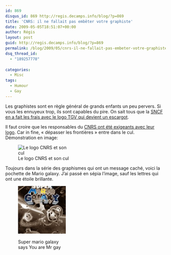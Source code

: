 ```yaml
---
id: 869
disqus_id: 869 http://regis.decamps.info/blog/?p=869
title: 'CNRS: il ne fallait pas embêter votre graphiste'
date: 2009-05-05T18:51:07+00:00
author: Régis
layout: post
guid: http://regis.decamps.info/blog/?p=869
permalink: /blog/2009/05/cnrs-il-ne-fallait-pas-embeter-votre-graphiste/
dsq_thread_id:
  - "189257778"

categories:
  - Misc
tags:
  - Humour
  - Gay
---
```

Les graphistes sont en règle général de grands enfants un peu pervers. Si vous les ennuyeux trop, ils sont capables du pire. On sait tous que la [SNCF en a fait les frais avec le logo TGV qui devient un escargot](http://logos.over-blog.com/article-24785146-6.html).

Il faut croire que les responsables du [CNRS ont été exigeants avec leur logo](http://www.creads.org/blog/logos/un-nouveau-logo-pour-le-cnrs/). Car in fine, « dépasser les frontières » entre dans le cul. Démonstration en image:
  
<figure id="attachment_870" style="width: 175px" class="wp-caption alignnone"><img src="/blog/wp-content/uploads/2009/05/logo-cnrs-couleur-texte-175x350.png" alt="Le logo CNRS et son cul" title="logo-cnrs-couleur-texte" width="175" height="350" class="size-medium wp-image-870" srcset="/blog/wp-content/uploads/2009/05/logo-cnrs-couleur-texte-175x350.png 175w, /blog/wp-content/uploads/2009/05/logo-cnrs-couleur-texte-512x1024.png 512w, /blog/wp-content/uploads/2009/05/logo-cnrs-couleur-texte.png 709w" sizes="(max-width: 175px) 100vw, 175px" /><figcaption class="wp-caption-text">Le logo CNRS et son cul</figcaption></figure>

Toujours dans la série des graphismes qui ont un message caché, voici la pochette de Mario galaxy. J’ai passé en sépia l’image, sauf les lettres qui ont une étoile brillante.<figure id="attachment_876" style="width: 150px" class="wp-caption alignnone">

<img src="/blog/wp-content/uploads/2009/05/super_mario_galaxy-150x150.jpg" alt="Super mario galaxy says You are Mr gay" title="super_mario_galaxy" width="150" height="150" class="size-thumbnail wp-image-876" /><figcaption class="wp-caption-text">Super mario galaxy says You are Mr gay</figcaption></figure>
